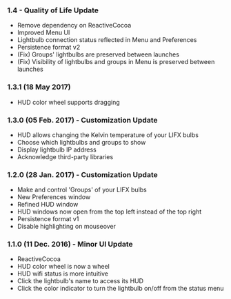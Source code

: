 ### 1.4 - Quality of Life Update
* Remove dependency on ReactiveCocoa
* Improved Menu UI
* Lightbulb connection status reflected in Menu and Preferences
* Persistence format v2
* (Fix) Groups' lightbulbs are preserved between launches
* (Fix) Visibility of lightbulbs and groups in Menu is preserved between launches

### 1.3.1 (18 May 2017)
* HUD color wheel supports dragging

### 1.3.0 (05 Feb. 2017) - Customization Update
* HUD allows changing the Kelvin temperature of your LIFX bulbs
* Choose which lightbulbs and groups to show
* Display lightbulb IP address
* Acknowledge third-party libraries

### 1.2.0 (28 Jan. 2017) - Customization Update
* Make and control 'Groups' of your LIFX bulbs
* New Preferences window
* Refined HUD window
* HUD windows now open from the top left instead of the top right
* Persistence format v1
* Disable highlighting on mouseover

### 1.1.0 (11 Dec. 2016) - Minor UI Update
* ReactiveCocoa
* HUD color wheel is now a wheel
* HUD wifi status is more intuitive
* Click the lightbulb's name to access its HUD
* Click the color indicator to turn the lightbulb on/off from the status menu

